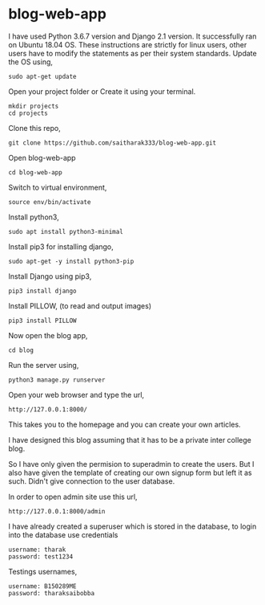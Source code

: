 # blog-web-app

I have used Python 3.6.7 version and Django 2.1 version.
It successfully ran on Ubuntu 18.04 OS.
These instructions are strictly for linux users, other users have to modify the statements as per their system standards.
Update the OS using, 

    sudo apt-get update
Open your project folder or Create it using your terminal.
    
    mkdir projects
    cd projects
Clone this repo,

    git clone https://github.com/saitharak333/blog-web-app.git
    
Open blog-web-app

    cd blog-web-app
    
Switch to  virtual environment,

    source env/bin/activate
    
Install python3,

    sudo apt install python3-minimal
    
Install pip3 for installing django,

    sudo apt-get -y install python3-pip
    
Install Django using pip3,

    pip3 install django
    
Install PILLOW, (to read and output images)

    pip3 install PILLOW
    
Now open the blog app,

    cd blog
    
Run the server using,

    python3 manage.py runserver
    
Open your web browser and type the url,

    http://127.0.0.1:8000/
    
This takes you to the homepage and you can create your own articles.

I have designed this blog assuming that it has to be a private inter college blog. 

So I have only given the permision to superadmin to create the users. But I also have given the template of creating our own signup form but left it as such. Didn't give connection to the user database.

In order to open admin site use this url,

    http://127.0.0.1:8000/admin
    
 I have already created a superuser which is stored in the database, to login into the database use credentials
 
    username: tharak
    password: test1234
    
Testings usernames,
 
    username: B150289ME
    password: tharaksaibobba
    
